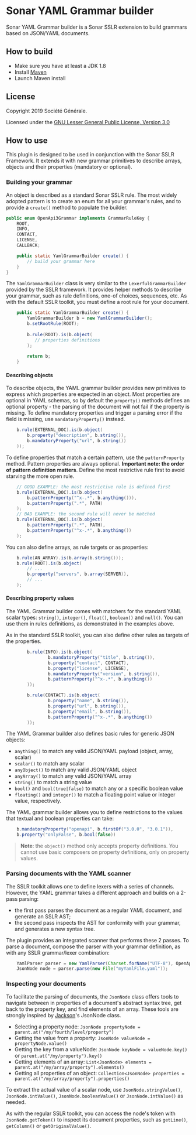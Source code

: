 # Sonar YAML Grammar builder 

Sonar YAML Grammar builder is a Sonar SSLR extension to build grammars based on JSON/YAML documents. 

## How to build

* Make sure you have at least a JDK 1.8
* Install [Maven]()
* Launch Maven install

## License

Copyright 2019 Société Générale.

Licensed under the [GNU Lesser General Public License, Version 3.0](http://www.gnu.org/licenses/lgpl.txt)

## How to use

This plugin is designed to be used in conjunction with the Sonar SSLR Framework. It extends it with new grammar primitives
to describe arrays, objects and their properties (mandatory or optional).

### Building your grammar

An object is described as a standard Sonar SSLR rule. The most widely adopted pattern is to create an enum for all your
grammar's rules, and to provide a `create()` method to populate the builder.

```java
public enum OpenApi3Grammar implements GrammarRuleKey {
    ROOT,
    INFO,
    CONTACT,
    LICENSE,
    CALLBACK;

    public static YamlGrammarBuilder create() {
        // build your grammar here
    }
}
```

The `YamlGrammarBuilder` class is very similar to the `LexerfulGrammarBuilder` provided by the SSLR framework. It
provides helper methods to describe your grammar, such as rule definitions, one-of choices, sequences, etc. As with the
default SSLR toolkit, you must define a root rule for your document.

```java
    public static YamlGrammarBuilder create() {
        YamlGrammarBuilder b = new YamlGrammarBuilder();
        b.setRootRule(ROOT);
    
        b.rule(ROOT).is(b.object(
           // properties definitions
        );
        
        return b;
    }
```

#### Describing objects

To describe objects, the YAML grammar builder provides new primitives to express which properties are expected in an
object. Most properties are optional in YAML schemas, so by default the `property()` methods defines an optional
property - the parsing of the document will not fail if the property is missing. To define mandatory properties and
trigger a parsing error if the field is missing, use `mandatoryProperty()` instead.

```java
    b.rule(EXTERNAL_DOC).is(b.object(
        b.property("description", b.string()),
        b.mandatoryProperty("url", b.string())
    ));
```

To define properties that match a certain pattern, use the `patternProperty` method. Pattern properties are always optional.
**Important note: the order of pattern definition matters**. Define the most restrictive rule first to avoid starving
the more open rule.

```java
    // GOOD EXAMPLE: the most restrictive rule is defined first
    b.rule(EXTERNAL_DOC).is(b.object(
        b.patternProperty("^x-.*", b.anything())),
        b.patternProperty(".*", PATH)
    );
    // BAD EXAMPLE: the second rule will never be matched
    b.rule(EXTERNAL_DOC).is(b.object(
        b.patternProperty(".*", PATH),
        b.patternProperty("^x-.*", b.anything())
    );
```

You can also define arrays, as rule targets or as properties:
```java
    b.rule(AN_ARRAY).is(b.array(b.string()));
    b.rule(ROOT).is(b.object(
        // ...
        b.property("servers", b.array(SERVER)),
        // ...
    );
```

#### Describing property values

The YAML Grammar builder comes with matchers for the standard YAML scalar types: `string()`, `integer()`,
`float()`, `boolean()` and `null()`. You can use them in rules definitions, as demonstrated
in the examples above.

As in the standard SSLR toolkit, you can also define other rules as targets of the properties.

```java
        b.rule(INFO).is(b.object(
                b.mandatoryProperty("title", b.string()),
                b.property("contact", CONTACT),
                b.property("license", LICENSE),
                b.mandatoryProperty("version", b.string()),
                b.patternProperty("^x-.*", b.anything())
        ));

        b.rule(CONTACT).is(b.object(
                b.property("name", b.string()),
                b.property("url", b.string()),
                b.property("email", b.string()),
                b.patternProperty("^x-.*", b.anything())
        ));
```

The YAML Grammar builder also defines basic rules for generic JSON objects:
* `anything()` to match any valid JSON/YAML payload (object, array, scalar)
* `scalar()` to match any scalar
* `anyObject()` to match any valid JSON/YAML object
* `anyArray()` to match any valid JSON/YAML array
* `string()` to match a string value
* `bool()` and `bool(true|false)` to match any or a specific boolean value
* `floating()` and `integer()` to match a floating point value or integer value, respectively.

The YAML grammar builder allows you to define restrictions to the values that textual and boolean properties can take:

```java
    b.mandatoryProperty("openapi", b.firstOf("3.0.0", "3.0.1")),
    b.property("onlyFalse", b.bool(false))
```

> **Note**: the `object()` method only accepts property definitions. You cannot use basic composers on property definitions,
> only on property values.

### Parsing documents with the YAML scanner

The SSLR toolkit allows one to define lexers with a series of channels. However, the YAML grammar takes a different
approach and builds on a 2-pass parsing:
* the first pass parses the document as a regular YAML document, and generate an SSLR AST;
* the second pass inspects the AST for conformity with your grammar, and generates a new syntax tree.

The plugin provides an integrated scanner that performs these 2 passes.
To parse a document, compose the parser with your grammar definition, as with any SSLR grammar/lexer combination:

```java
    YamlParser parser = new YamlParser(Charset.forName("UTF-8"), OpenApi3Grammar.create());
    JsonNode node = parser.parse(new File("myYamlFile.yaml"));
```

### Inspecting your documents

To facilitate the parsing of documents, the `JsonNode` class offers tools to navigate between in properties of a document's
abstract syntax tree, get back to the property key, and find elements of an array. These tools are strongly inspired by
[Jackson]()'s JsonNode class.

* Selecting a property node: `JsonNode propertyNode = parent.at("/my/fourth/level/property")`
* Getting the value from a property: `JsonNode valueNode = propertyNode.value()`
* Getting the key from a valueNode: `JsonNode keyNode = valueNode.key()` or `parent.at("/my/property").key()`
* Getting elements of an array: `List<JsonNode> elements = parent.at("/my/array/property").elements()`
* Getting all properties of an object: `Collection<JsonNode> properties = parent.at("/my/array/property").properties()`

To extract the actual value of a scalar node, use `JsonNode.stringValue()`, `JsonNode.intValue()`, `JsonNode.booleanValue()`
or `JsonNode.intValue()` as needed.

As with the regular SSLR toolkit, you can access the node's token with `JsonNode.getToken()` to inspect its document
properties, such as `getLine()`, `getColumn()` or `getOriginalValue()`.

